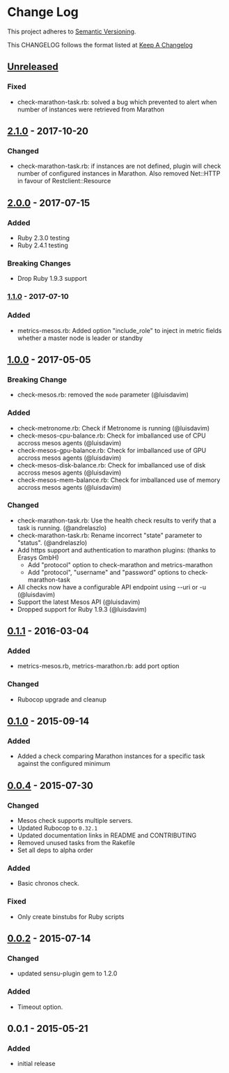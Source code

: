 # Change Log
This project adheres to [Semantic Versioning](http://semver.org/).

This CHANGELOG follows the format listed at [Keep A Changelog](http://keepachangelog.com/)

## [Unreleased]

### Fixed
- check-marathon-task.rb: solved a bug which prevented to alert when number of instances were retrieved from Marathon

## [2.1.0] - 2017-10-20
### Changed
- check-marathon-task.rb: if instances are not defined, plugin will check number of configured instances in Marathon. Also removed Net::HTTP in favour of Restclient::Resource

## [2.0.0] - 2017-07-15
### Added
- Ruby 2.3.0 testing
- Ruby 2.4.1 testing

### Breaking Changes
- Drop Ruby 1.9.3 support

### [1.1.0] - 2017-07-10
### Added
- metrics-mesos.rb: Added option "include_role" to inject in metric fields whether a master node is leader or standby

## [1.0.0] - 2017-05-05
### Breaking Change
- check-mesos.rb: removed the `mode` parameter (@luisdavim)

### Added
- check-metronome.rb: Check if Metronome is running (@luisdavim)
- check-mesos-cpu-balance.rb: Check for imballanced use of CPU accross mesos agents (@luisdavim)
- check-mesos-gpu-balance.rb: Check for imballanced use of GPU accross mesos agents (@luisdavim)
- check-mesos-disk-balance.rb: Check for imballanced use of disk accross mesos agents (@luisdavim)
- check-mesos-mem-balance.rb: Check for imballanced use of memory accross mesos agents (@luisdavim)

### Changed
- check-marathon-task.rb: Use the health check results to verify that a task is running. (@andrelaszlo)
- check-marathon-task.rb: Rename incorrect "state" parameter to "status". (@andrelaszlo)
- Add https support and authentication to marathon plugins: (thanks to Erasys GmbH)
    - Add "protocol" option to check-marathon and metrics-marathon
    - Add "protocol", "username" and "password" options to check-marathon-task
- All checks now have a configurable API endpoint using --uri or -u (@luisdavim)
- Support the latest Mesos API (@luisdavim)
- Dropped support for Ruby 1.9.3 (@luisdavim)

## [0.1.1] - 2016-03-04
### Added
- metrics-mesos.rb, metrics-marathon.rb: add port option

### Changed
- Rubocop upgrade and cleanup

## [0.1.0] - 2015-09-14
### Added
- Added a check comparing Marathon instances for a specific task against the configured minimum

## [0.0.4] - 2015-07-30
### Changed
- Mesos check supports multiple servers.
- Updated Rubocop to `0.32.1`
- Updated documentation links in README and CONTRIBUTING
- Removed unused tasks from the Rakefile
- Set all deps to alpha order

### Added
- Basic chronos check.

### Fixed
- Only create binstubs for Ruby scripts

## [0.0.2] - 2015-07-14
### Changed
- updated sensu-plugin gem to 1.2.0

### Added
- Timeout option.

## 0.0.1 - 2015-05-21
### Added
- initial release

[Unreleased]: https://github.com/sensu-plugins/sensu-plugins-mesos/compare/2.1.0...HEAD
[2.1.0]: https://github.com/sensu-plugins/sensu-plugins-mesos/compare/2.0.0...2.1.0
[2.0.0]: https://github.com/sensu-plugins/sensu-plugins-mesos/compare/1.1.0...2.0.0
[1.1.0]: https://github.com/sensu-plugins/sensu-plugins-mesos/compare/1.0.0...1.1.0
[1.0.0]: https://github.com/sensu-plugins/sensu-plugins-mesos/compare/0.1.1...1.0.0
[0.1.1]: https://github.com/sensu-plugins/sensu-plugins-mesos/compare/0.1.0...0.1.1
[0.1.0]: https://github.com/sensu-plugins/sensu-plugins-mesos/compare/0.0.4...0.1.0
[0.0.4]: https://github.com/sensu-plugins/sensu-plugins-mesos/compare/0.0.2...0.0.4
[0.0.2]: https://github.com/sensu-plugins/sensu-plugins-mesos/compare/0.0.1...0.0.2
